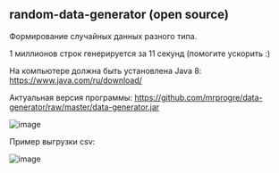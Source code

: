 random-data-generator (open source)
----

Формирование случайных данных разного типа.

1 миллионов строк генерируется за 11 секунд (помогите ускорить :)

На компьютере должна быть установлена Java 8: 
https://www.java.com/ru/download/

Актуальная версия программы: 
https://github.com/mrprogre/data-generator/raw/master/data-generator.jar

![image](https://user-images.githubusercontent.com/45883640/187161374-deb7e72b-0dea-4483-bcaa-28cc5507682e.png)


Пример выгрузки csv:

![image](https://user-images.githubusercontent.com/45883640/187154713-dc6fa3c1-83b0-4c7d-9cf3-a9da86c612be.png)
